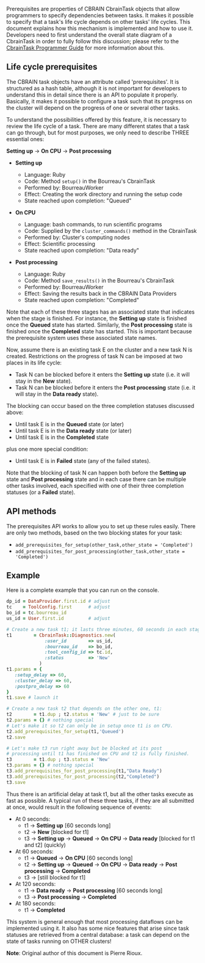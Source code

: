 Prerequisites are properties of CBRAIN CbrainTask objects that allow
programmers to specify dependencies between tasks. It makes it
possible to specify that a task's life cycle depends on other
tasks' life cycles. This document explains how this mechanism is
implemented and how to use it. Developers need to first understand the
overall state diagram of a CbrainTask in order to fully follow this
discussion; please refer to the [CbrainTask Programmer Guide](CbrainTask-Programmer-Guide.html)
for more information about this.

## Life cycle prerequisites

The CBRAIN task objects have an attribute called 'prerequisites'. It is
structured as a hash table, although it is not important for developers to
understand this in detail since there is an API to populate it properly.
Basically, it makes it possible to configure a task such that its progress on
the cluster will depend on the progress of one or several other tasks.

To understand the possibilities offered by this feature, it is necessary
to review the life cycle of a task. There are many different states that a
task can go through, but for most purposes, we only need to describe
THREE essential ones:

  **Setting up** -> **On CPU** -> **Post processing**

* **Setting up**
  - Language: Ruby
  - Code: Method `setup()` in the Bourreau's CbrainTask
  - Performed by: BourreauWorker
  - Effect: Creating the work directory and running the setup code
  - State reached upon completion: "Queued"

* **On CPU**
  - Language: bash commands, to run scientific programs
  - Code: Supplied by the `cluster_commands()` method in the CbrainTask
  - Performed by: Cluster's computing nodes
  - Effect: Scientific processing
  - State reached upon completion: "Data ready"

* **Post processing**
  - Language: Ruby
  - Code: Method `save_results()` in the Bourreau's CbrainTask
  - Performed by: BourreauWorker
  - Effect: Saving the results back in the CBRAIN Data Providers
  - State reached upon completion: "Completed"

Note that each of these three stages has an associated state that
indicates when the stage is finished. For instance, the **Setting up**
state is finished once the **Queued** state has started. Similarly, the
**Post processing** state is finished once the **Completed** state
has started. This is important because the prerequisite system uses
these associated state names.

Now, assume there is an existing task E on the cluster and a
new task N is created. Restrictions on the progress of task N can
be imposed at two places in its life cycle:

* Task N can be blocked before it enters the **Setting up** state (i.e. it will
  stay in the **New** state).
* Task N can be blocked before it enters the **Post processing** state (i.e. it
  will stay in the **Data ready** state).

The blocking can occur based on the three completion statuses
discussed above:

* Until task E is in the **Queued** state (or later)
* Until task E is in the **Data ready** state (or later)
* Until task E is in the **Completed** state

plus one more special condition:

* Until task E is in **Failed** state (any of the failed states).

Note that the blocking of task N can happen both before the **Setting up**
state and **Post processing** state and in each case there can be multiple
other tasks involved, each specified with one of their three
completion statuses (or a **Failed** state).

## API methods

The prerequisites API works to allow you to set up these rules easily.
There are only two methods, based on the two blocking states for
your task:

* `add_prerequisites_for_setup(other_task,other_state = 'Completed')`
* `add_prerequisites_for_post_processing(other_task,other_state = 'Completed')`

## Example

Here is a complete example that you can run on the console.

```ruby
dp_id = DataProvider.first.id # adjust
tc    = ToolConfig.first      # adjust
bo_id = tc.bourreau_id
us_id = User.first.id         # adjust

# Create a new task t1; it lasts three minutes, 60 seconds in each stage
t1        = CbrainTask::Diagnostics.new(
              :user_id        => us_id,
              :bourreau_id    => bo_id,
              :tool_config_id => tc.id,
              :status         => 'New'
            )
t1.params = {
   :setup_delay => 60,
   :cluster_delay => 60,
   :postpro_delay => 60
}
t1.save # launch it

# Create a new task t2 that depends on the other one, t1:
t2        = t1.dup ; t2.status = 'New' # just to be sure
t2.params = {} # nothing special
# Let's make it so t2 can only be in setup once t1 is on CPU.
t2.add_prerequisites_for_setup(t1,'Queued')
t2.save

# Let's make t3 run right away but be blocked at its post
# processing until t1 has finished on CPU and t2 is fully finished.
t3        = t1.dup ; t3.status = 'New'
t3.params = {} # nothing special
t3.add_prerequisites_for_post_processing(t1,"Data Ready")
t3.add_prerequisites_for_post_processing(t2,"Completed")
t3.save
```

Thus there is an artificial delay at task t1, but all the other tasks execute
as fast as possible. A typical run of these three tasks, if they are all submitted
at once, would result in the following sequence of events:

* At 0 seconds:
  - t1 -> **Setting up** [60 seconds long]
  - t2 -> **New** [blocked for t1]
  - t3 -> **Setting up** -> **Queued** -> **On CPU** -> **Data ready** [blocked for t1 and t2] \(quickly\)
* At 60 seconds:
  - t1 -> **Queued** -> **On CPU** [60 seconds long]
  - t2 -> **Setting up** -> **Queued** -> **On CPU** -> **Data ready** -> **Post processing** -> **Completed**
  - t3 -> [still blocked for t1]
* At 120 seconds:
  - t1 -> **Data ready** -> **Post processing** [60 seconds long]
  - t3 -> **Post processing** -> **Completed**
* At 180 seconds:
  - t1 -> **Completed**

This system is general enough that most processing dataflows can
be implemented using it. It also has some nice features that arise since
task statuses are retrieved from a central database: a task can depend
on the state of tasks running on OTHER clusters!

**Note**: Original author of this document is Pierre Rioux.
